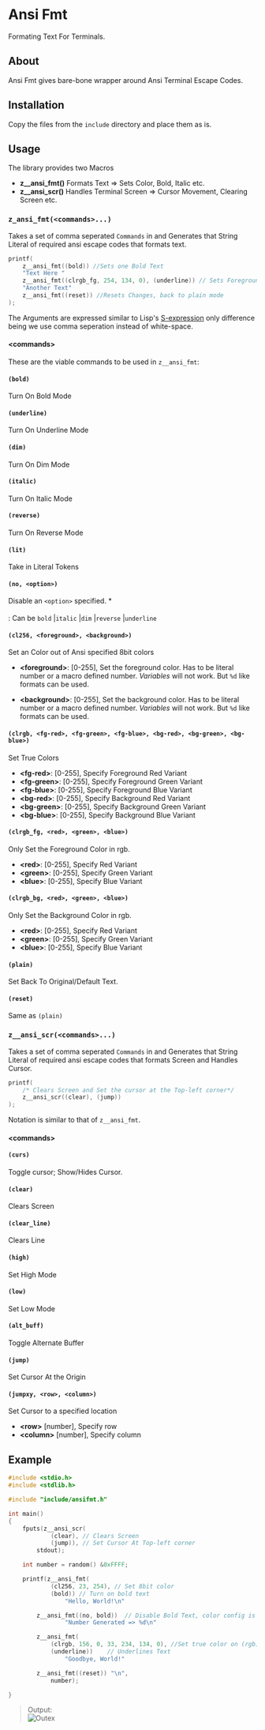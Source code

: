 # Ansi Fmt

Formating Text For Terminals.

## About

Ansi Fmt gives bare-bone wrapper around Ansi Terminal Escape Codes.


## Installation

Copy the files from the `include` directory and place them as is.

## Usage

The library provides two Macros
* **z__ansi_fmt()** Formats Text => Sets Color, Bold, Italic etc.
* **z__ansi_scr()** Handles Terminal Screen => Cursor Movement, Clearing Screen etc.

### `z_ansi_fmt(<commands>...)`

Takes a set of comma seperated `Commands` in and Generates that String Literal of required ansi escape codes that formats text.
```c
printf(
    z__ansi_fmt((bold)) //Sets one Bold Text
    "Text Here "
    z__ansi_fmt((clrgb_fg, 254, 134, 0), (underline)) // Sets Foreground Color And Enable Underlines
    "Another Text"
    z__ansi_fmt((reset)) //Resets Changes, back to plain mode
);
```
 The Arguments are expressed similar to Lisp's [S-expression](https://en.wikipedia.org/wiki/S-expression) only difference being we use comma seperation instead of white-space.

#### \<commands\>

These are the viable commands to be used in `z__ansi_fmt`:

#### `(bold)`

Turn On Bold Mode

#### `(underline)`

Turn On Underline Mode

#### `(dim)`

Turn On Dim Mode

#### `(italic)`

Turn On Italic Mode

#### `(reverse)`

Turn On Reverse Mode

#### `(lit)`

Take in Literal Tokens

#### `(no, <option>)`

Disable an `<option>` specified.
    * **<option>**: Can be `bold`
                          |`italic`
                          |`dim`
                          |`reverse`
                          |`underline`


#### `(cl256, <foreground>, <background>)`

Set an Color out of Ansi specified 8bit colors

- **\<foreground\>**: [0-255], Set the foreground color. Has to be literal number or a macro defined number. *Variables* will not work. But `%d` like formats can be used.

- **\<background\>**: [0-255], Set the background color. Has to be literal number or a macro defined number. *Variables* will not work. But `%d` like formats can be used.


#### `(clrgb, <fg-red>, <fg-green>, <fg-blue>, <bg-red>, <bg-green>, <bg-blue>)`

Set True Colors

- **\<fg-red\>**: [0-255], Specify Foreground Red Variant 
- **\<fg-green\>**: [0-255], Specify Foreground Green Variant
- **\<fg-blue\>**: [0-255], Specify Foreground Blue Variant
- **\<bg-red\>**: [0-255], Specify Background Red Variant
- **\<bg-green\>**: [0-255], Specify Background Green Variant
- **\<bg-blue\>**: [0-255], Specify Background Blue  Variant

#### `(clrgb_fg, <red>, <green>, <blue>)`

Only Set the Foreground Color in rgb.

- **\<red\>**: [0-255], Specify Red Variant
- **\<green\>**: [0-255], Specify Green Variant
- **\<blue\>**: [0-255], Specify Blue Variant


#### `(clrgb_bg, <red>, <green>, <blue>)`

Only Set the Background Color in rgb.

- **\<red\>**: [0-255], Specify Red Variant
- **\<green\>**: [0-255], Specify Green Variant
- **\<blue\>**: [0-255], Specify Blue Variant


#### `(plain)`

Set Back To Original/Default Text.


#### `(reset)`

Same as `(plain)`


### `z__ansi_scr(<commands>...)`

Takes a set of comma seperated `Commands` in and Generates that String Literal of required ansi escape codes that formats Screen and Handles Cursor.

```c
printf(
    /* Clears Screen and Set the cursor at the Top-left corner*/
    z__ansi_scr((clear), (jump))
);
```

Notation is similar to that of `z__ansi_fmt`.

#### \<commands\>

#### `(curs)`

Toggle cursor; Show/Hides Cursor.

#### `(clear)`

Clears Screen

#### `(clear_line)`

Clears Line

#### `(high)`

Set High Mode

#### `(low)`

Set Low Mode

#### `(alt_buff)`

Toggle Alternate Buffer

#### `(jump)`

Set Cursor At the Origin

#### `(jumpxy, <row>, <column>)`

Set Cursor to a specified location

- **\<row\>** [number], Specify row
- **\<column\>** [number], Specify column

## Example

```c
#include <stdio.h>
#include <stdlib.h>

#include "include/ansifmt.h"

int main()
{
    fputs(z__ansi_scr(
            (clear), // Clears Screen
            (jump)), // Set Cursor At Top-left corner
        stdout);

    int number = random() &0xFFFF;

    printf(z__ansi_fmt(
            (cl256, 23, 254), // Set 8bit color
            (bold)) // Turn on bold text
                "Hello, World!\n"

        z__ansi_fmt((no, bold))  // Disable Bold Text, color config is still intact.
                "Number Generated => %d\n"

        z__ansi_fmt(
            (clrgb, 156, 0, 33, 234, 134, 0), //Set true color on (rgb)
            (underline))    // Underlines Text
                "Goodbye, World!"

        z__ansi_fmt((reset)) "\n",
            number);

}
```
> Output: <br>
![Outex](./ansi_fmt.png)


